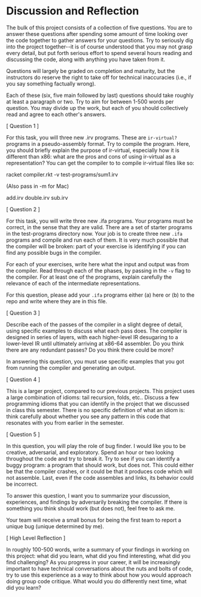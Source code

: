 # Discussion and Reflection


The bulk of this project consists of a collection of five
questions. You are to answer these questions after spending some
amount of time looking over the code together to gather answers for
your questions. Try to seriously dig into the project together--it is
of course understood that you may not grasp every detail, but put
forth serious effort to spend several hours reading and discussing the
code, along with anything you have taken from it.

Questions will largely be graded on completion and maturity, but the
instructors do reserve the right to take off for technical
inaccuracies (i.e., if you say something factually wrong).

Each of these (six, five main followed by last) questions should take
roughly at least a paragraph or two. Try to aim for between 1-500
words per question. You may divide up the work, but each of you should
collectively read and agree to each other's answers.

[ Question 1 ] 

For this task, you will three new .irv programs. These are
`ir-virtual?` programs in a pseudo-assembly format. Try to compile the
program. Here, you should briefly explain the purpose of ir-virtual,
especially how it is different than x86: what are the pros and cons of
using ir-virtual as a representation? You can get the compiler to to
compile ir-virtual files like so: 

racket compiler.rkt -v test-programs/sum1.irv 

(Also pass in -m for Mac)

add.irv
double.irv
sub.irv

[ Question 2 ] 

For this task, you will write three new .ifa programs. Your programs
must be correct, in the sense that they are valid. There are a set of
starter programs in the test-programs directory now. Your job is to
create three new `.ifa` programs and compile and run each of them. It
is very much possible that the compiler will be broken: part of your
exercise is identifying if you can find any possible bugs in the
compiler.

For each of your exercises, write here what the input and output was
from the compiler. Read through each of the phases, by passing in the
`-v` flag to the compiler. For at least one of the programs, explain
carefully the relevance of each of the intermediate representations.

For this question, please add your `.ifa` programs either (a) here or
(b) to the repo and write where they are in this file.

[ Question 3 ] 

Describe each of the passes of the compiler in a slight degree of
detail, using specific examples to discuss what each pass does. The
compiler is designed in series of layers, with each higher-level IR
desugaring to a lower-level IR until ultimately arriving at x86-64
assembler. Do you think there are any redundant passes? Do you think
there could be more?

In answering this question, you must use specific examples that you
got from running the compiler and generating an output.

[ Question 4 ] 

This is a larger project, compared to our previous projects. This
project uses a large combination of idioms: tail recursion, folds,
etc.. Discuss a few programming idioms that you can identify in the
project that we discussed in class this semester. There is no specific
definition of what an idiom is: think carefully about whether you see
any pattern in this code that resonates with you from earlier in the
semester.

[ Question 5 ] 

In this question, you will play the role of bug finder. I would like
you to be creative, adversarial, and exploratory. Spend an hour or two
looking throughout the code and try to break it. Try to see if you can
identify a buggy program: a program that should work, but does
not. This could either be that the compiler crashes, or it could be
that it produces code which will not assemble. Last, even if the code
assembles and links, its behavior could be incorrect.

To answer this question, I want you to summarize your discussion,
experiences, and findings by adversarily breaking the compiler. If
there is something you think should work (but does not), feel free to
ask me.

Your team will receive a small bonus for being the first team to
report a unique bug (unique determined by me).

[ High Level Reflection ] 

In roughly 100-500 words, write a summary of your findings in working
on this project: what did you learn, what did you find interesting,
what did you find challenging? As you progress in your career, it will
be increasingly important to have technical conversations about the
nuts and bolts of code, try to use this experience as a way to think
about how you would approach doing group code critique. What would you
do differently next time, what did you learn?

